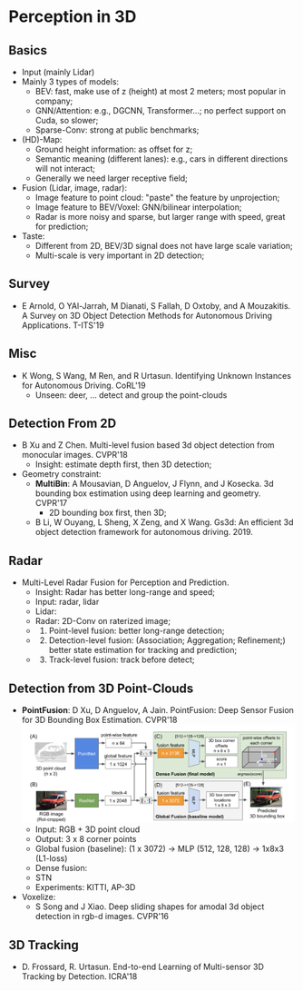 # Perception in 3D

## Basics
- Input (mainly Lidar)
- Mainly 3 types of models:
	- BEV: fast, make use of z (height) at most 2 meters; most popular in company;
	- GNN/Attention: e.g., DGCNN, Transformer...; no perfect support on Cuda, so slower;
	- Sparse-Conv: strong at public benchmarks;
- (HD)-Map:
	- Ground height information: as offset for z;
	- Semantic meaning (different lanes): e.g., cars in different directions will not interact;
	- Generally we need larger receptive field;
- Fusion (Lidar, image, radar):
	- Image feature to point cloud: "paste" the feature by unprojection;
	- Image feature to BEV/Voxel: GNN/bilinear interpolation;
	- Radar is more noisy and sparse, but larger range with speed, great for prediction;
- Taste:
	- Different from 2D, BEV/3D signal does not have large scale variation;
	- Multi-scale is very important in 2D detection;

## Survey
- E Arnold, O YAl-Jarrah, M Dianati, S Fallah, D Oxtoby, and A Mouzakitis. A Survey on 3D Object Detection Methods for Autonomous Driving Applications. T-ITS'19

## Misc
- K Wong, S Wang, M Ren, and R Urtasun. Identifying Unknown Instances for Autonomous Driving. CoRL'19
	- Unseen: deer, ... detect and group the point-clouds

## Detection From 2D
- B Xu and Z Chen. Multi-level fusion based 3d object detection from monocular images. CVPR'18
	- Insight: estimate depth first, then 3D detection;
- Geometry constraint:
	- **MultiBin**: A Mousavian, D Anguelov, J Flynn, and J Kosecka. 3d bounding box estimation using deep learning and geometry. CVPR'17
		- 2D bounding box first, then 3D;
	- B Li, W Ouyang, L Sheng, X Zeng, and X Wang. Gs3d: An efficient 3d object detection framework for autonomous driving. 2019.

## Radar
- Multi-Level Radar Fusion for Perception and Prediction.
	- Insight: Radar has better long-range and speed;
	- Input: radar, lidar
	- Lidar: 
	- Radar: 2D-Conv on raterized image;
	- 1. Point-level fusion: better long-range detection;
	- 2. Detection-level fusion: (Association; Aggregation; Refinement;) better state estimation for tracking and prediction;
	- 3. Track-level fusion: track before detect;

## Detection from 3D Point-Clouds
- **PointFusion**: D Xu, D Anguelov, A Jain. PointFusion: Deep Sensor Fusion for 3D Bounding Box Estimation. CVPR'18\
	<img src="/CV-3D/images/detection/pointfusion.png" alt="drawing" width="600"/>
	- Input: RGB + 3D point cloud
	- Output: 3 x 8 corner points
	- Global fusion (baseline): (1 x 3072) -> MLP (512, 128, 128) -> 1x8x3 (L1-loss)
	- Dense fusion:
	- STN
	- Experiments: KITTI, AP-3D
- Voxelize:
	- S Song and J Xiao. Deep sliding shapes for amodal 3d object detection in rgb-d images. CVPR'16

## 3D Tracking
- D. Frossard, R. Urtasun. End-to-end Learning of Multi-sensor 3D Tracking by Detection. ICRA'18